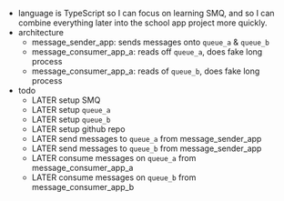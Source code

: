 - language is TypeScript so I can focus on learning SMQ, and so I can combine everything later into the school app project more quickly.
- architecture
	- message_sender_app: sends messages onto `queue_a` & `queue_b`
	- message_consumer_app_a: reads off `queue_a`, does fake long process
	- message_consumer_app_a: reads of `queue_b`, does fake long process
- todo
	- LATER setup SMQ
	- LATER setup `queue_a`
	- LATER setup `queue_b`
	- LATER setup github repo
	- LATER send messages to `queue_a` from message_sender_app
	- LATER send messages to `queue_b` from message_sender_app
	- LATER consume messages on `queue_a` from message_consumer_app_a
	- LATER consume messages on `queue_b` from message_consumer_app_b